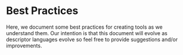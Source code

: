 # Best Practices

Here, we document some best practices for creating tools as we understand them. Our intention is that this document will evolve as descriptor languages evolve so feel free to provide suggestions and/or improvements.  
